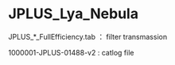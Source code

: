 ﻿# JPLUS_Lya_Nebula
 
JPLUS_*_FullEfficiency.tab ： filter transmassion

1000001-JPLUS-01488-v2 : catlog file
